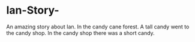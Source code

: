 # Ian-Story-
An amazing story about Ian. 
In the candy cane forest. 
A tall candy went to the candy shop. 
In the candy shop there was a short candy.  
